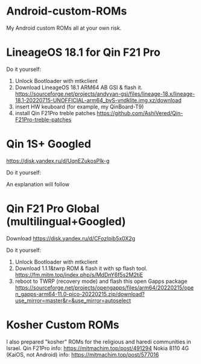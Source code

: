 # Android-custom-ROMs
My Android custom ROMs
all at your own risk.
# LineageOS 18.1 for Qin F21 Pro

Do it yourself:
1. Unlock Bootloader with mtkclient
2. Download LineageOS 18.1 ARM64 AB GSI & flash it.
https://sourceforge.net/projects/andyyan-gsi/files/lineage-18.x/lineage-18.1-20220715-UNOFFICIAL-arm64_bvS-vndklite.img.xz/download
3. insert HW keuboard (for example, my QinBoard-T9)
4. install Qin F21Pro treble patches
https://github.com/AshiVered/Qin-F21Pro-treble-patches
# Qin 1S+ Googled
https://disk.yandex.ru/d/UqnEZukosPIk-g

Do it yourself:

An explanation will follow
# Qin F21 Pro Global (multilingual+Googled)
Download
https://disk.yandex.ru/d/CFozlpib5x0X2g

Do it yourself:

1. Unlock Bootloader with mtkclient
2. Download 1.1.1&twrp ROM & flash it with sp flash tool.
https://fm.mitm.top/index.php/s/MdDnY6f5s2M2tiE
3. reboot to TWRP (recovery mode) and flash this open Gapps package
https://sourceforge.net/projects/opengapps/files/arm64/20220215/open_gapps-arm64-11.0-pico-20220215.zip/download?use_mirror=master&r=&use_mirror=autoselect

# Kosher Custom ROMs
I also prepared "kosher" ROMs for the religious and haredi communities in Israel.
Qin F21Pro
info:
https://mitmachim.top/post/491294
Nokia 8110 4G (KaiOS, not Android)
info:
https://mitmachim.top/post/577016
